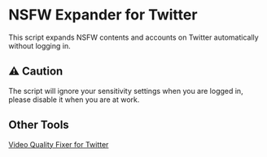 # NSFW Expander for Twitter
This script expands NSFW contents and accounts on Twitter automatically without logging in.
## ⚠ Caution
The script will ignore your sensitivity settings when you are logged in, please disable it when you are at work.
## Other Tools
[Video Quality Fixer for Twitter](https://greasyfork.org/scripts/399827)
